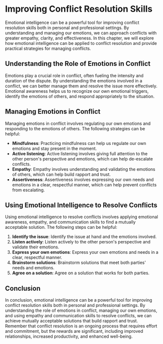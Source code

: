 Improving Conflict Resolution Skills
======================================================================================================================

Emotional intelligence can be a powerful tool for improving conflict resolution skills both in personal and professional settings. By understanding and managing our emotions, we can approach conflicts with greater empathy, clarity, and effectiveness. In this chapter, we will explore how emotional intelligence can be applied to conflict resolution and provide practical strategies for managing conflicts.

Understanding the Role of Emotions in Conflict
----------------------------------------------

Emotions play a crucial role in conflict, often fueling the intensity and duration of the dispute. By understanding the emotions involved in a conflict, we can better manage them and resolve the issue more effectively. Emotional awareness helps us to recognize our own emotional triggers, identify the emotions of others, and respond appropriately to the situation.

Managing Emotions in Conflict
-----------------------------

Managing emotions in conflict involves regulating our own emotions and responding to the emotions of others. The following strategies can be helpful:

* **Mindfulness**: Practicing mindfulness can help us regulate our own emotions and stay present in the moment.
* **Active listening**: Active listening involves giving full attention to the other person's perspective and emotions, which can help de-escalate conflicts.
* **Empathy**: Empathy involves understanding and validating the emotions of others, which can help build rapport and trust.
* **Assertiveness**: Assertiveness involves expressing our own needs and emotions in a clear, respectful manner, which can help prevent conflicts from escalating.

Using Emotional Intelligence to Resolve Conflicts
-------------------------------------------------

Using emotional intelligence to resolve conflicts involves applying emotional awareness, empathy, and communication skills to find a mutually acceptable solution. The following steps can be helpful:

1. **Identify the issue**: Identify the issue at hand and the emotions involved.
2. **Listen actively**: Listen actively to the other person's perspective and validate their emotions.
3. **Express your own emotions**: Express your own emotions and needs in a clear, respectful manner.
4. **Brainstorm solutions**: Brainstorm solutions that meet both parties' needs and emotions.
5. **Agree on a solution**: Agree on a solution that works for both parties.

Conclusion
----------

In conclusion, emotional intelligence can be a powerful tool for improving conflict resolution skills both in personal and professional settings. By understanding the role of emotions in conflict, managing our own emotions, and using empathy and communication skills to resolve conflicts, we can achieve mutually acceptable solutions that build rapport and trust. Remember that conflict resolution is an ongoing process that requires effort and commitment, but the rewards are significant, including improved relationships, increased productivity, and enhanced well-being.
